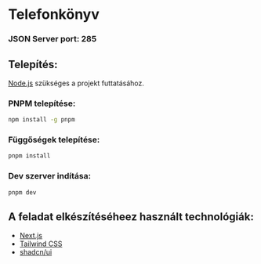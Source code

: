 # Telefonkönyv

### JSON Server port: 285

## Telepítés:

[Node.js](https://nodejs.org/en) szükséges a projekt futtatásához.

### PNPM telepítése:

```bash
npm install -g pnpm
```

### Függőségek telepítése:

```bash
pnpm install
```

### Dev szerver indítása:

```bash
pnpm dev
```

## A feladat elkészítéséheez használt technológiák:

- [Next.js](https://nextjs.org)
- [Tailwind CSS](https://tailwindcss.com)
- [shadcn/ui](https://ui.shadcn.com)
